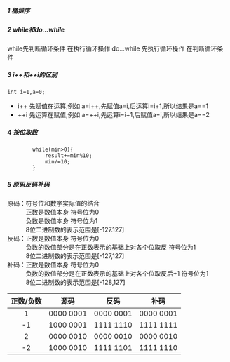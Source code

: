 ##### 1 桶排序

##### 2 while和do...while
while先判断循环条件 在执行循环操作
do...while 先执行循环操作 在判断循环条件

##### 3 i++和++i的区别
`int i=1,a=0;`

* i++ 先赋值在运算,例如 a=i++,先赋值a=i,后运算i=i+1,所以结果是a==1
* ++i 先运算在赋值,例如 a=++i,先运算i=i+1,后赋值a=i,所以结果是a==2

##### 4 按位取数
```
        while(min>0){
            result+=min%10;
            min/=10;
        }
```
##### 5 原码反码补码
原码：符号位和数字实际值的结合<br>&ensp;&ensp;&ensp;&ensp;&ensp;&ensp;正数是数值本身 符号位为0<br>
&ensp;&ensp;&ensp;&ensp;&ensp;&ensp;负数是数值本身 符号位为1<br>&ensp;&ensp;&ensp;&ensp;&ensp;&ensp;8位二进制数的表示范围是[-127.127]<br>
反码：正数是数值本身 符号位为0<br>&ensp;&ensp;&ensp;&ensp;&ensp;&ensp;负数的数值部分是在正数表示的基础上对各个位取反 符号位为1<br>
&ensp;&ensp;&ensp;&ensp;&ensp;&ensp;8位二进制数的表示范围是[-127,127]<br>
补码：正数是数值本身 符号位为0<br>&ensp;&ensp;&ensp;&ensp;&ensp;&ensp;负数的数值部分是在正数表示的基础上对各个位取反后+1 符号位为1
<br>&ensp;&ensp;&ensp;&ensp;&ensp;&ensp;8位二进制数的表示范围是[-128,127]<br>

| 正数/负数 | 源码 | 反码 | 补码 |
| :-------: | :--: | :--: | :--: |
|   1        | 0000 0001 | 0000 0001 | 0000 0001 |
| -1 | 1000 0001 | 1111 1110 | 1111 1111 |
| 2 | 0000 0010 | 0000 0010 | 0000 0010 |
| -2 | 1000 0010 | 1111 1101 | 1111 1110 |

 

  

  








​            

​             

​            


